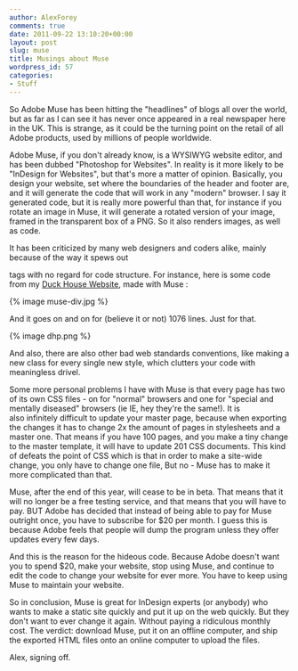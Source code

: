 ```yaml
---
author: AlexForey
comments: true
date: 2011-09-22 13:10:20+00:00
layout: post
slug: muse
title: Musings about Muse
wordpress_id: 57
categories:
- Stuff
---
```


So Adobe Muse has been hitting the "headlines" of blogs all over the world, but as far as I can see it has never once appeared in a real newspaper here in the UK. This is strange, as it could be the turning point on the retail of all Adobe products, used by millions of people worldwide.

Adobe Muse, if you don't already know, is a WYSIWYG website editor, and has been dubbed "Photoshop for Websites". In reality is it more likely to be "InDesign for Websites", but that's more a matter of opinion. Basically, you design your website, set where the boundaries of the header and footer are, and it will generate the code that will work in any "modern" browser. I say it generated code, but it is really more powerful than that, for instance if you rotate an image in Muse, it will generate a rotated version of your image, framed in the transparent box of a PNG. So it also renders images, as well as code.

It has been criticized by many web designers and coders alike, mainly because of the way it spews out <div> tags with no regard for code structure. For instance, here is some code from my [Duck House Website](http://www.duckhouseproductions.co.uk), made with Muse :

{% image muse-div.jpg %}

And it goes on and on for (believe it or not) 1076 lines. Just for that.

{% image dhp.png %}

And also, there are also other bad web standards conventions, like making a new class for every single new style, which clutters your code with meaningless drivel.

Some more personal problems I have with Muse is that every page has two of its own CSS files - on for "normal" browsers and one for "special and mentally diseased" browsers (ie IE, hey they're the same!). It is also infinitely difficult to update your master page, because when exporting the changes it has to change 2x the amount of pages in stylesheets and a master one. That means if you have 100 pages, and you make a tiny change to the master template, it will have to update 201 CSS documents. This kind of defeats the point of CSS which is that in order to make a site-wide change, you only have to change one file, But no - Muse has to make it more complicated than that.

Muse, after the end of this year, will cease to be in beta. That means that it will no longer be a free testing service, and that means that you will have to pay. BUT Adobe has decided that instead of being able to pay for Muse outright once, you have to subscribe for $20 per month. I guess this is because Adobe feels that people will dump the program unless they offer updates every few days.

And this is the reason for the hideous code. Because Adobe doesn't want you to spend $20, make your website, stop using Muse, and continue to edit the code to change your website for ever more. You have to keep using Muse to maintain your website.

So in conclusion, Muse is great for InDesign experts (or anybody) who wants to make a static site quickly and put it up on the web quickly. But they don't want to ever change it again. Without paying a ridiculous monthly cost. The verdict: download Muse, put it on an offline computer, and ship the exported HTML files onto an online computer to upload the files.

Alex, signing off.
